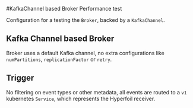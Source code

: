 #KafkaChannel based Broker Performance test

Configuration for a testing the `Broker`, backed by a `KafkaChannel`.

## Kafka Channel based Broker

Broker uses a default Kafka channel, no extra configurations like `numPartitions`, `replicationFactor` or `retry`.

## Trigger

No filtering on event types or other metadata, all events are routed to a `v1` kubernetes `Service`, which represents the Hyperfoil receiver.
